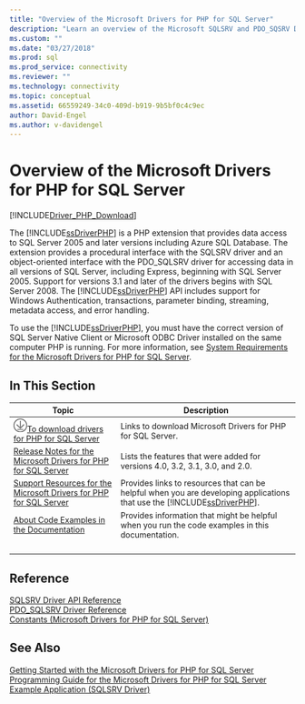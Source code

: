 ```yaml
---
title: "Overview of the Microsoft Drivers for PHP for SQL Server"
description: "Learn an overview of the Microsoft SQLSRV and PDO_SQSRV Drivers for PHP for SQL Server and how you can use them in a PHP application for database access."
ms.custom: ""
ms.date: "03/27/2018"
ms.prod: sql
ms.prod_service: connectivity
ms.reviewer: ""
ms.technology: connectivity
ms.topic: conceptual
ms.assetid: 66559249-34c0-409d-b919-9b5bf0c4c9ec
author: David-Engel
ms.author: v-davidengel
---
```

# Overview of the Microsoft Drivers for PHP for SQL Server

[!INCLUDE[Driver_PHP_Download](../../includes/driver_php_download.md)]

The [!INCLUDE[ssDriverPHP](../../includes/ssdriverphp_md.md)] is a PHP extension that provides data access to SQL Server 2005 and later versions including Azure SQL Database. The extension provides a procedural interface with the SQLSRV driver and an object-oriented interface with the PDO_SQLSRV driver for accessing data in all versions of SQL Server, including Express, beginning with SQL Server 2005. Support for versions 3.1 and later of the drivers begins with SQL Server 2008. The [!INCLUDE[ssDriverPHP](../../includes/ssdriverphp_md.md)] API includes support for Windows Authentication, transactions, parameter binding, streaming, metadata access, and error handling.  
  
To use the [!INCLUDE[ssDriverPHP](../../includes/ssdriverphp_md.md)], you must have the correct version of SQL Server Native Client or Microsoft ODBC Driver installed on the same computer PHP is running.  For more information, see [System Requirements for the Microsoft Drivers for PHP for SQL Server](../../connect/php/system-requirements-for-the-php-sql-driver.md).  
  
## In This Section  
  
|Topic|Description|  
|---------|---------------|  
| ![Download-DownArrow-Circled](../../ssms/media/download-icon.png)[To download drivers for PHP for SQL Server](download-drivers-php-sql-server.md) | Links to download Microsoft Drivers for PHP for SQL Server. |
|[Release Notes for the Microsoft Drivers for PHP for SQL Server](../../connect/php/release-notes-php-sql-driver.md)|Lists the features that were added for versions 4.0, 3.2, 3.1, 3.0, and 2.0.|  
|[Support Resources for the Microsoft Drivers for PHP for SQL Server](../../connect/php/support-resources-for-the-php-sql-driver.md)|Provides links to resources that can be helpful when you are developing applications that use the [!INCLUDE[ssDriverPHP](../../includes/ssdriverphp_md.md)].|  
|[About Code Examples in the Documentation](../../connect/php/about-code-examples-in-the-documentation.md)|Provides information that might be helpful when you run the code examples in this documentation.|  
| &nbsp; | &nbsp; |

## Reference

[SQLSRV Driver API Reference](../../connect/php/sqlsrv-driver-api-reference.md)  
[PDO_SQLSRV Driver Reference](../../connect/php/pdo-sqlsrv-driver-reference.md)  
[Constants &#40;Microsoft Drivers for PHP for SQL Server&#41;](../../connect/php/constants-microsoft-drivers-for-php-for-sql-server.md)  

## See Also

[Getting Started with the Microsoft Drivers for PHP for SQL Server](../../connect/php/getting-started-with-the-php-sql-driver.md)  
[Programming Guide for the Microsoft Drivers for PHP for SQL Server](../../connect/php/programming-guide-for-php-sql-driver.md)  
[Example Application &#40;SQLSRV Driver&#41;](../../connect/php/example-application-sqlsrv-driver.md)  
